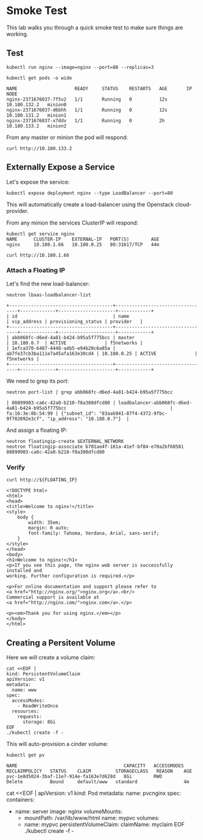 # Smoke Test

This lab walks you through a quick smoke test to make sure things are working.

## Test

```
kubectl run nginx --image=nginx --port=80 --replicas=3
```

```
kubectl get pods -o wide
```
```
NAME                     READY     STATUS    RESTARTS   AGE       IP             NODE
nginx-2371676037-7f5v2   1/1       Running   0          12s       10.180.132.2   minion0
nginx-2371676037-d6bhh   1/1       Running   0          12s       10.180.131.2   minion1
nginx-2371676037-x7ddv   1/1       Running   0          2h        10.180.133.2   minion2
```


From any master or minion the pod will respond:
```
curl http://10.180.133.2
```

## Externally Expose a Service 

Let's expose the service:

```
kubectl expose deployment nginx --type LoadBalancer --port=80 
```

This will automatically create a load-balancer using the Openstack
cloud-provider.

From any minion the services ClusterIP will respond:
```
kubectl get service nginx
NAME      CLUSTER-IP    EXTERNAL-IP   PORT(S)        AGE
nginx     10.180.1.66   10.180.0.25   80:31617/TCP   44m

curl http://10.180.1.66
```

### Attach a Floating IP

Let's find the new load-balancer:

```
neutron lbaas-loadbalancer-list
```

```
+--------------------------------------+----------------------------------+-------------+---------------------+------------+
| id                                   | name                             | vip_address | provisioning_status | provider   |
+--------------------------------------+----------------------------------+-------------+---------------------+------------+
| abb068fc-d6ed-4a81-b424-b95a5f775bcc | master                           | 10.180.0.7  | ACTIVE              | f5networks |
| 1efca370-6487-4448-a4b5-e94b20c6a85a | ab7fe37cb3ba111e7a45afa163e30cd4 | 10.180.0.25 | ACTIVE              | f5networks |
+--------------------------------------+----------------------------------+-------------+---------------------+------------+
```

We need to grep its port:
```
neutron port-list | grep abb068fc-d6ed-4a81-b424-b95a5f775bcc
```

```
| 08899903-ca6c-42a0-b210-f8a380dfcd80 | loadbalancer-abb068fc-d6ed-4a81-b424-b95a5f775bcc                                      | fa:16:3e:8b:54:99 | {"subnet_id": "83aab941-87f4-4372-9fbc-9f702092e3cf", "ip_address": "10.180.0.7"}  |
```

And assign a floating IP:

```
neutron floatingip-create $EXTERNAL_NETWORK
neutron floatingip-associate b701ae4f-161a-41ef-bf84-e70a2bf68581 08899903-ca6c-42a0-b210-f8a380dfcd80
````

### Verify

```
curl http://${FLOATING_IP}
```

```
<!DOCTYPE html>
<html>
<head>
<title>Welcome to nginx!</title>
<style>
    body {
        width: 35em;
        margin: 0 auto;
        font-family: Tahoma, Verdana, Arial, sans-serif;
    }
</style>
</head>
<body>
<h1>Welcome to nginx!</h1>
<p>If you see this page, the nginx web server is successfully installed and
working. Further configuration is required.</p>

<p>For online documentation and support please refer to
<a href="http://nginx.org/">nginx.org</a>.<br/>
Commercial support is available at
<a href="http://nginx.com/">nginx.com</a>.</p>

<p><em>Thank you for using nginx.</em></p>
</body>
</html>
```

## Creating a Persitent Volume

Here we will create a volume claim:

```
cat <<EOF |
kind: PersistentVolumeClaim
apiVersion: v1
metadata:
  name: www 
spec:
  accessModes:
    - ReadWriteOnce
  resources:
    requests:
      storage: 8Gi
EOF
./kubectl create -f -
```

This will auto-provision a cinder volume:

```
kubectl get pv
```
```
NAME                                       CAPACITY   ACCESSMODES   RECLAIMPOLICY   STATUS    CLAIM         STORAGECLASS   REASON    AGE
pvc-1e8d5024-3baf-11e7-914e-fa163e7d628d   8Gi        RWO           Delete          Bound     default/www   standard                 4m
```


cat <<EOF |
apiVersion: v1
kind: Pod 
metadata:
  name: pvcnginx
spec:
  containers:
  - name: server
    image: nginx
    volumeMounts:
      - mountPath: /var/lib/www/html
        name: mypvc
  volumes:
    - name: mypvc
      persistentVolumeClaim:
        claimName: myclaim 
EOF
./kubectl create -f -
